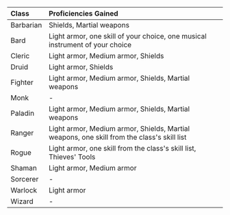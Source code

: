 
| Class     | Proficiencies Gained                                                                       |
| :-------- | :----------------------------------------------------------------------------------------- |
| Barbarian | Shields, Martial weapons                                                                   |
| Bard      | Light armor, one skill of your choice, one musical instrument of your choice               |
| Cleric    | Light armor, Medium armor, Shields                                                         |
| Druid     | Light armor, Shields                                                                       |
| Fighter   | Light armor, Medium armor, Shields, Martial weapons                                        |
| Monk      | -                                                                                          |
| Paladin   | Light armor, Medium armor, Shields, Martial weapons                                        |
| Ranger    | Light armor, Medium armor, Shields, Martial weapons, one skill from the class's skill list |
| Rogue     | Light armor, one skill from the class's skill list, Thieves' Tools                         |
| Shaman    | Light armor, Medium armor                                                                  |
| Sorcerer  | -                                                                                          |
| Warlock   | Light armor                                                                                |
| Wizard    | -                                                                                          |